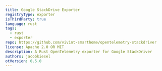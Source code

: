 ```yaml
---
title: Google StackDrive Exporter
registryType: exporter
isThirdParty: true
language: rust
tags:
  - rust
  - exporter
repo: https://github.com/vivint-smarthome/opentelemetry-stackdriver
license: Apache 2.0 OR MIT
description: A Rust OpenTelemetry exporter for Google StackDriver
authors: jacobkiesel
otVersion: 0.5.0
---
```

